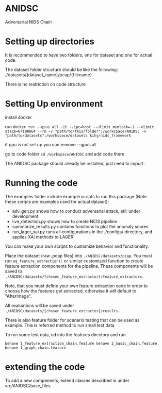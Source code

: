 # ANIDSC
 Adversarial NIDS Chain

# Setting up directories
It is recommended to have two folders, one for dataset and one for actual code.

The dataset folder structure should be like the following: ./datasets/{dataset_name}/pcap/{filename}

There is no restriction on code structure 

# Setting Up environment
install docker

run
`docker run --gpus all -it --ipc=host --ulimit memlock=-1 --ulimit stack=67108864 --rm -v "path/to/this/folder":/workspace/ANIDSC -v "path/to/datasets":/workspace/datasets kihy/nids_framework`

if gpu is not set up you can remove --gpus all 

go to code folder 
`cd /workspace/ANIDSC`
and add code there.

The ANIDSC package should already be installed, just need to import.

# Running the code
The examples folder include example scripts to run this package (Note these scripts are examples used for actual dataset):
* adv_gen.py shows how to conduct adversarial attack, still under development
* live_detection.py shows how to create NIDS pipeline 
* summarize_results.py contains functions to plot the anomaly scores
* run_lager_xai.py runs all configurations in the ./configs/ directory, and applies XAI methods to LAGER

You can make your own scripts to customize behavior and functionality.

Place the dataset (raw .pcap files) into `./ANIDSC/datasets/pcap`. You must run `uq_feature_extraction()` or similar customized function to create feature extraction components for the pipeline. These components will be saved to `./ANIDSC/datasets/[chosen_feature_extractor]/feature_extractors`. 

Note, that you must define your own feature extraction code in order to choose how the features get extracted, otherwise it will default to "AfterImage". 

All evaluations will be saved under `./ANIDSC/datasets/[chosen_feature_extractor]/results`. 

There is also feature folder for scenario testing that can be used as example. This is referred method to run small test data

To run some test data, cd into the features directory and run 

`behave 1_feature_extraction_chain.feature
behave 2_basic_chain.feature
behave 1_graph_chain.feature`

# extending the code
To add a new compenents, extend classes described in under src/ANIDSC/base_files 
